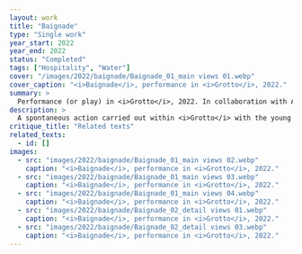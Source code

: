 ```yaml
---
layout: work
title: "Baignade"
type: "Single work"
year_start: 2022
year_end: 2022
status: "Completed"
tags: ["Hospitality", "Water"]
cover: "/images/2022/baignade/Baignade_01_main views 01.webp"
cover_caption: "<i>Baignade</i>, performance in <i>Grotto</i>, 2022."
summary: >
  Performance (or play) in <i>Grotto</i>, 2022. In collaboration with A. Touré, S. Cordé and A. Dabo..
description: >
  A spontaneous action carried out within <i>Grotto</i> with the young exiles who remained in the building, made possible by the repeated postponements of its demolition. It was about finding another connection between the exiles and water—this time, a violent kind of water. Here, the water moves like leisure water, but within a raw concrete basin, in an underground space, creating a heterotopic context.<br><br>See also <a href="https://archive-wonjy.com/work/2022/grotto_exh.html"> <i>Grotto</i></a>(2022).
critique_title: "Related texts"
related_texts:
  - id: []
images:
  - src: "images/2022/baignade/Baignade_01_main views 02.webp"
    caption: "<i>Baignade</i>, performance in <i>Grotto</i>, 2022."
  - src: "images/2022/baignade/Baignade_01_main views 03.webp"
    caption: "<i>Baignade</i>, performance in <i>Grotto</i>, 2022."
  - src: "images/2022/baignade/Baignade_01_main views 04.webp"
    caption: "<i>Baignade</i>, performance in <i>Grotto</i>, 2022."
  - src: "images/2022/baignade/Baignade_02_detail views 01.webp"
    caption: "<i>Baignade</i>, performance in <i>Grotto</i>, 2022."
  - src: "images/2022/baignade/Baignade_02_detail views 03.webp"
    caption: "<i>Baignade</i>, performance in <i>Grotto</i>, 2022."
---
```

